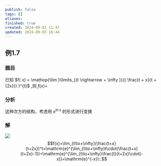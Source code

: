 ```yaml
---
publish: false
tags: []
aliases: 
finished: true
created: 2024-09-01 11:47
updated: 2024-09-03 18:44
---
```

## 例1.7
### 题目
已知 $f( x) = \mathop{\lim }\limits_{{t \rightarrow + \infty }}{( \frac{t + x}{t + {2x}}) }^{t}$ ,则 $f( x) =$
### 分析
这种次方的结构，考虑用 $e^{\ln x}$ 的形式进行变换
### 解
![](https://img.hwenyi.live/202409012030375.webp)
$$f(x)=\lim_{t\to+\infty}(\frac{t+x}{t+2x})^t=\mathrm{e}^{\lim_{t\to+\infty}t\cdot(\frac{t+x}{t+2x}-1)}=\mathrm{e}^{\lim_{t\to+\infty}\frac{t}{t+2x}\cdot(-x)}=\mathrm{e}^{-x}\:.$$
